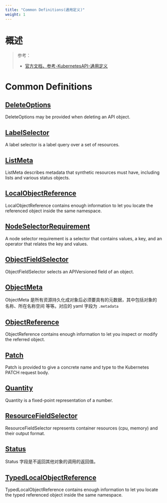 ```yaml
---
title: "Common Definitions(通用定义)"
weight: 1
---
```


# 概述

> 参考：
>
> - [官方文档，参考-KubernetesAPI-通用定义](https://kubernetes.io/docs/reference/kubernetes-api/common-definitions/)

# Common Definitions

## [DeleteOptions](https://kubernetes.io/docs/reference/kubernetes-api/common-definitions/delete-options/)

DeleteOptions may be provided when deleting an API object.

## [LabelSelector](/docs/10.云原生/2.3.Kubernetes%20容器编排系统/1.API%20Resource%20与%20Object/API%20参考/Common%20Definitions(通用定义)/LabelSelector.md)

A label selector is a label query over a set of resources.

## [ListMeta](https://kubernetes.io/docs/reference/kubernetes-api/common-definitions/list-meta/)

ListMeta describes metadata that synthetic resources must have, including lists and various status objects.

## [LocalObjectReference](https://kubernetes.io/docs/reference/kubernetes-api/common-definitions/local-object-reference/)

LocalObjectReference contains enough information to let you locate the referenced object inside the same namespace.

## [NodeSelectorRequirement](https://kubernetes.io/docs/reference/kubernetes-api/common-definitions/node-selector-requirement/)

A node selector requirement is a selector that contains values, a key, and an operator that relates the key and values.

## [ObjectFieldSelector](https://kubernetes.io/docs/reference/kubernetes-api/common-definitions/object-field-selector/)

ObjectFieldSelector selects an APIVersioned field of an object.

## [ObjectMeta](/docs/10.云原生/2.3.Kubernetes%20容器编排系统/1.API%20Resource%20与%20Object/API%20参考/Common%20Definitions(通用定义)/ObjectMeta.md)

ObjectMeta 是所有资源持久化成对象后必须要具有的元数据，其中包括对象的 名称、所在名称空间 等等。对应的 yaml 字段为 `.metadata`

## [ObjectReference](https://kubernetes.io/docs/reference/kubernetes-api/common-definitions/object-reference/)

ObjectReference contains enough information to let you inspect or modify the referred object.

## [Patch](https://kubernetes.io/docs/reference/kubernetes-api/common-definitions/patch/)

Patch is provided to give a concrete name and type to the Kubernetes PATCH request body.

## [Quantity](https://kubernetes.io/docs/reference/kubernetes-api/common-definitions/quantity/)

Quantity is a fixed-point representation of a number.

## [ResourceFieldSelector](https://kubernetes.io/docs/reference/kubernetes-api/common-definitions/resource-field-selector/)

ResourceFieldSelector represents container resources (cpu, memory) and their output format.

## [Status](/docs/10.云原生/2.3.Kubernetes%20容器编排系统/1.API%20Resource%20与%20Object/API%20参考/Common%20Definitions(通用定义)/Status.md)

Status 字段是不返回其他对象的调用的返回值。

## [TypedLocalObjectReference](https://kubernetes.io/docs/reference/kubernetes-api/common-definitions/typed-local-object-reference/)

TypedLocalObjectReference contains enough information to let you locate the typed referenced object inside the same namespace.
